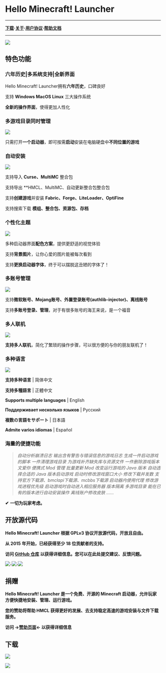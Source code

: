# **Hello Minecraft! Launcher**

------

**[下载](#下载)·[关于](https://hmcl.huangyuhui.net/about/)·[用户协议](https://hmcl.huangyuhui.net/eula/)·[帮助文档](https://ldou123.github.io/hmcld)**        

------

![](/1/1.png)



## **特色功能**

### **六年历史|多系统支持|全新界面**

Hello Minecraft! Launcher拥有**六年历史**，口碑良好

支持 **Windows MacOS Linux** 三大操作系统

**全新的操作界面**，使得更加人性化



### **多游戏目录同时管理**

![](/1/2.png)

只需打开**一个启动器**，即可按需**启动**安装在电脑硬盘中**不同位置的游戏** 



### **自动安装**

![](/1/3.gif)

支持导入 **Curse、MultiMC** 整合包

支持导出 **HMCL、MultiMC、自动更新整合包整合包

支持**创建游戏**并安装 **Fabric、Forge、LiteLoader、OptiFine**

支持搜索下载 **模组、整合包、资源包、存档**



### **个性化主题**

![](/1/4.png)

多种启动器界面**配色方案**，提供更舒适的视觉体验 

支持**背景图片**，让你心爱的图片能被每次看到

支持**更换启动器字体**，终于可以摆脱这丑陋的字体了！



### **多账号管理**

![](/1/5.png)

支持**微软账号、Mojang账号、外置登录账号(authlib-injector)、离线账号**

支持**多账号登录、管理**，对于有很多账号的海王来说，是一个福音



### 多人联机

![](/1/6.png)

**支持多人联机**，简化了繁琐的操作步骤，可以很方便的与你的朋友联机了！

### 多种语言

![](/1/7.png)

**支持多种语言** | 简体中文

**支持多種語言** | 正體中文

**Supports multiple languages** | English

**Поддерживает несколько языков** | Русский

**複数の言語をサポート** | 日本語

**Admite varios idiomas** | Español

### 海量的便捷功能

> *自动分析崩溃日志  输出含有警告与错误信息的游戏日志  生成一件启动游戏的脚本  一件清理游戏目录  为游戏补齐缺失库与资源文件  一件删除游戏版本文爱你  便携式 Mod 管理  批量更新 Mod  改变运行游戏的 Java 版本  自动选择合适的 Java 版本启动游戏  启动时修改游戏窗口大小  修改下载并发数  支持官方下载源、bmclapi下载源、mcbbs下载源  启动器内使用代理  修改游戏进程优先级  启动游戏时自动进入相应服务器  版本隔离  多游戏目录  能在已有的版本进行自动安装操作  离线账户修改皮肤  ……*

**✔** **一切为玩家考虑。**



## 开放源代码

**Hello Minecraft! Launcher 根据 GPLv3 协议开放源代码，开放且自由。**

**从 2015 年开始，已经获得至少 18 位贡献者的支持。**

**访问 [GitHub 仓库](https://github.com/huanghongxun/HMCL) 以获得详细信息。您可以在此处提交建议、反馈问题。**    

[![](https://img.shields.io/github/issues/huanghongxun/HMCL?style=for-the-badge)](https://github.com/huanghongxun/HMCL/issues)**·**[![](https://img.shields.io/github/forks/huanghongxun/HMCL?style=for-the-badge)](https://github.com/huanghongxun/HMCL/network)**·**[![](https://img.shields.io/github/stars/huanghongxun/HMCL?style=for-the-badge)](https://github.com/huanghongxun/HMCL/network)



## 捐赠

**Hello Minecraft! Launcher 是一个免费、开源的 Minecraft 启动器，允许玩家方便快捷地安装、管理、运行游戏。**

**您的赞助将帮助 HMCL 获得更好的发展、去支持稳定高速的游戏安装与文件下载服务。**    

**访问 →[赞助页面](https://hmcl.huangyuhui.net/api/redirect/sponsor)← 以获得详细信息**



## 下载

[![](https://img.shields.io/maven-central/v/org.glavo.hmcl/hmcl-stable?label=Click_to_download_Hello_Minecraft!_Launcher_Stable_Edition_点击下载_Hello_Minecraft!_Launcher_稳定版)](https://gitee.com/Glavo/HMCL-Update/blob/main/README.md#%E7%A8%B3%E5%AE%9A%E7%89%88-)

[![](https://img.shields.io/maven-central/v/org.glavo.hmcl/hmcl-dev?label=Click_to_download_Hello_Minecraft!_Launcher_Dev_Edition_点击下载_Hello_Minecraft!_Launcher_开发版 )](https://gitee.com/Glavo/HMCL-Update/blob/main/README.md#%E6%B5%8B%E8%AF%95%E7%89%88-)

